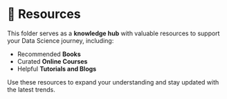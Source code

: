 # 📖 Resources

This folder serves as a **knowledge hub** with valuable resources to support your Data Science journey, including:

- Recommended **Books**  
- Curated **Online Courses**  
- Helpful **Tutorials and Blogs**  

Use these resources to expand your understanding and stay updated with the latest trends.

